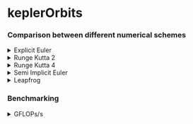 # keplerOrbits

### Comparison between different numerical schemes

<details>
  <summary>Explicit Euler</summary>
  
![Explicit Euler](/plots/eEuler_plot_ec.png "Explicit Euler")  
![Explicit Euler](/plots/eEuler_plot.png "Explicit Euler")

</details>

<details>
  <summary>Runge Kutta 2</summary>
  
![Runge Kutta 2](/plots/rk2_plot_ec.png "Runge Kutta 2")  
![Runge Kutta 2](/plots/rk2_plot.png "Runge Kutta 2")

</details>

<details>
  <summary>Runge Kutta 4</summary>

![Runge Kutta 4](/plots/rk4_plot_ec.png "Runge Kutta 4")
![Runge Kutta 4](/plots/rk4_plot.png "Runge Kutta 4")

</details>

<details>
  <summary>Semi Implicit Euler</summary>

![Semi Implicit Euler](/plots/semiI_plot_ec.png "Semi Implicit Euler")
![Semi Implicit Euler](/plots/semiI_plot.png "Semi Implicit Euler")

</details>

<details>
  <summary>Leapfrog</summary>

![Leapfrog](/plots/leapfrog_plot_ec.png "Leapfrog")
![Leapfrog](/plots/leapfrog_plot.png "Leapfrog")

</details>

### Benchmarking

<details>
  <summary>GFLOPs/s</summary>

![Benchmark](/plots/benchmark_plot.png "Benchmark")

</details>

